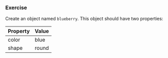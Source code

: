 ### Exercise

Create an object named `blueberry`. This object should have two properties:

| Property | Value  |
| -------- | ------ |
| color	   | blue   |
| shape	   | round  |
